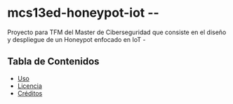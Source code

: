 # mcs13ed-honeypot-iot --

Proyecto para TFM del Master de Ciberseguridad que consiste en el diseño y despliegue de un Honeypot enfocado en IoT -

## Tabla de Contenidos

- [Uso](#uso)
- [Licencia](#licencia)
- [Créditos](#créditos)
